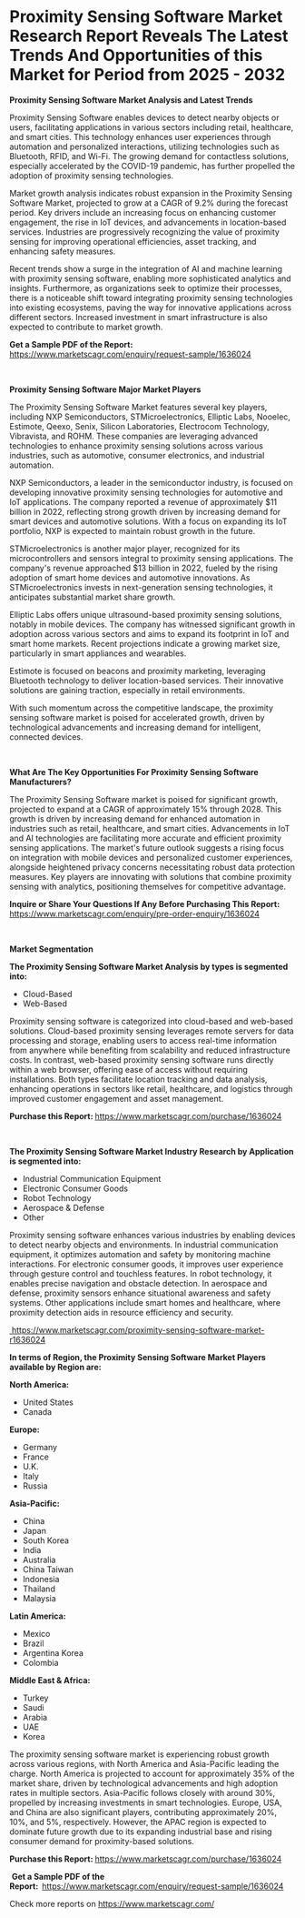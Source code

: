 <p><h1>Proximity Sensing Software Market Research Report Reveals The Latest Trends And Opportunities of this Market for Period from 2025 - 2032</h1></p><p><strong>Proximity Sensing Software Market Analysis and Latest Trends</strong></p>
<p><p>Proximity Sensing Software enables devices to detect nearby objects or users, facilitating applications in various sectors including retail, healthcare, and smart cities. This technology enhances user experiences through automation and personalized interactions, utilizing technologies such as Bluetooth, RFID, and Wi-Fi. The growing demand for contactless solutions, especially accelerated by the COVID-19 pandemic, has further propelled the adoption of proximity sensing technologies.</p><p>Market growth analysis indicates robust expansion in the Proximity Sensing Software Market, projected to grow at a CAGR of 9.2% during the forecast period. Key drivers include an increasing focus on enhancing customer engagement, the rise in IoT devices, and advancements in location-based services. Industries are progressively recognizing the value of proximity sensing for improving operational efficiencies, asset tracking, and enhancing safety measures.</p><p>Recent trends show a surge in the integration of AI and machine learning with proximity sensing software, enabling more sophisticated analytics and insights. Furthermore, as organizations seek to optimize their processes, there is a noticeable shift toward integrating proximity sensing technologies into existing ecosystems, paving the way for innovative applications across different sectors. Increased investment in smart infrastructure is also expected to contribute to market growth.</p></p>
<p><strong>Get a Sample PDF of the Report:&nbsp;</strong> <a href="https://www.marketscagr.com/enquiry/request-sample/1636024?utm_campaign=3460&utm_medium=2&utm_source=Github&utm_content=ia&utm_term=23032025&utm_id=proximity-sensing-software">https://www.marketscagr.com/enquiry/request-sample/1636024</a></p>
<p>&nbsp;</p>
<p><strong>Proximity Sensing Software Major Market Players</strong></p>
<p><p>The Proximity Sensing Software Market features several key players, including NXP Semiconductors, STMicroelectronics, Elliptic Labs, Nooelec, Estimote, Qeexo, Senix, Silicon Laboratories, Electrocom Technology, Vibravista, and ROHM. These companies are leveraging advanced technologies to enhance proximity sensing solutions across various industries, such as automotive, consumer electronics, and industrial automation.</p><p>NXP Semiconductors, a leader in the semiconductor industry, is focused on developing innovative proximity sensing technologies for automotive and IoT applications. The company reported a revenue of approximately $11 billion in 2022, reflecting strong growth driven by increasing demand for smart devices and automotive solutions. With a focus on expanding its IoT portfolio, NXP is expected to maintain robust growth in the future.</p><p>STMicroelectronics is another major player, recognized for its microcontrollers and sensors integral to proximity sensing applications. The company's revenue approached $13 billion in 2022, fueled by the rising adoption of smart home devices and automotive innovations. As STMicroelectronics invests in next-generation sensing technologies, it anticipates substantial market share growth.</p><p>Elliptic Labs offers unique ultrasound-based proximity sensing solutions, notably in mobile devices. The company has witnessed significant growth in adoption across various sectors and aims to expand its footprint in IoT and smart home markets. Recent projections indicate a growing market size, particularly in smart appliances and wearables.</p><p>Estimote is focused on beacons and proximity marketing, leveraging Bluetooth technology to deliver location-based services. Their innovative solutions are gaining traction, especially in retail environments.</p><p>With such momentum across the competitive landscape, the proximity sensing software market is poised for accelerated growth, driven by technological advancements and increasing demand for intelligent, connected devices.</p></p>
<p>&nbsp;</p>
<p><strong>What Are The Key Opportunities For Proximity Sensing Software Manufacturers?</strong></p>
<p><p>The Proximity Sensing Software market is poised for significant growth, projected to expand at a CAGR of approximately 15% through 2028. This growth is driven by increasing demand for enhanced automation in industries such as retail, healthcare, and smart cities. Advancements in IoT and AI technologies are facilitating more accurate and efficient proximity sensing applications. The market's future outlook suggests a rising focus on integration with mobile devices and personalized customer experiences, alongside heightened privacy concerns necessitating robust data protection measures. Key players are innovating with solutions that combine proximity sensing with analytics, positioning themselves for competitive advantage.</p></p>
<p><strong>Inquire or Share Your Questions If Any Before Purchasing This Report:</strong> <a href="https://www.marketscagr.com/enquiry/pre-order-enquiry/1636024?utm_campaign=3460&utm_medium=2&utm_source=Github&utm_content=ia&utm_term=23032025&utm_id=proximity-sensing-software">https://www.marketscagr.com/enquiry/pre-order-enquiry/1636024</a></p>
<p>&nbsp;</p>
<p><strong>Market Segmentation</strong></p>
<p><strong>The Proximity Sensing Software Market Analysis by types is segmented into:</strong></p>
<p><ul><li>Cloud-Based</li><li>Web-Based</li></ul></p>
<p><p>Proximity sensing software is categorized into cloud-based and web-based solutions. Cloud-based proximity sensing leverages remote servers for data processing and storage, enabling users to access real-time information from anywhere while benefiting from scalability and reduced infrastructure costs. In contrast, web-based proximity sensing software runs directly within a web browser, offering ease of access without requiring installations. Both types facilitate location tracking and data analysis, enhancing operations in sectors like retail, healthcare, and logistics through improved customer engagement and asset management.</p></p>
<p><strong>Purchase this Report:&nbsp;</strong><a href="https://www.marketscagr.com/purchase/1636024?utm_campaign=3460&utm_medium=2&utm_source=Github&utm_content=ia&utm_term=23032025&utm_id=proximity-sensing-software">https://www.marketscagr.com/purchase/1636024</a></p>
<p>&nbsp;</p>
<p><strong>The Proximity Sensing Software Market Industry Research by Application is segmented into:</strong></p>
<p><ul><li>Industrial Communication Equipment</li><li>Electronic Consumer Goods</li><li>Robot Technology</li><li>Aerospace & Defense</li><li>Other</li></ul></p>
<p><p>Proximity sensing software enhances various industries by enabling devices to detect nearby objects and environments. In industrial communication equipment, it optimizes automation and safety by monitoring machine interactions. For electronic consumer goods, it improves user experience through gesture control and touchless features. In robot technology, it enables precise navigation and obstacle detection. In aerospace and defense, proximity sensors enhance situational awareness and safety systems. Other applications include smart homes and healthcare, where proximity detection aids in resource efficiency and security.</p></p>
<p><a href="https://www.marketscagr.com/proximity-sensing-software-market-r1636024?utm_campaign=3460&utm_medium=2&utm_source=Github&utm_content=ia&utm_term=23032025&utm_id=proximity-sensing-software">&nbsp;https://www.marketscagr.com/proximity-sensing-software-market-r1636024</a></p>
<p><strong>In terms of Region, the Proximity Sensing Software Market Players available by Region are:</strong></p>
<p>
    <p> <strong> North America: </strong>
        <ul>
            <li>United States</li>
            <li>Canada</li>
        </ul>
        </p> 
    <p> <strong> Europe: </strong>
        <ul>
            <li>Germany</li>
            <li>France</li>
            <li>U.K.</li>
            <li>Italy</li>
            <li>Russia</li>
        </ul>
        </p> 
    <p> <strong> Asia-Pacific: </strong>
        <ul>
            <li>China</li>
            <li>Japan</li>
            <li>South Korea</li>
            <li>India</li>
            <li>Australia</li>
            <li>China Taiwan</li>
            <li>Indonesia</li>
            <li>Thailand</li>
            <li>Malaysia</li>
        </ul>
        </p> 
    <p> <strong> Latin America: </strong>
        <ul>
            <li>Mexico</li>
            <li>Brazil</li>
            <li>Argentina Korea</li>
            <li>Colombia</li>
        </ul>
        </p> 
    <p> <strong> Middle East & Africa: </strong>
        <ul>
            <li>Turkey</li>
            <li>Saudi</li>
            <li>Arabia</li>
            <li>UAE</li>
            <li>Korea</li>
        </ul>
    </p>
    </p>
<p><p>The proximity sensing software market is experiencing robust growth across various regions, with North America and Asia-Pacific leading the charge. North America is projected to account for approximately 35% of the market share, driven by technological advancements and high adoption rates in multiple sectors. Asia-Pacific follows closely with around 30%, propelled by increasing investments in smart technologies. Europe, USA, and China are also significant players, contributing approximately 20%, 10%, and 5%, respectively. However, the APAC region is expected to dominate future growth due to its expanding industrial base and rising consumer demand for proximity-based solutions.</p></p>
<p><strong>Purchase this Report: </strong><a href="https://www.marketscagr.com/purchase/1636024?utm_campaign=3460&utm_medium=2&utm_source=Github&utm_content=ia&utm_term=23032025&utm_id=proximity-sensing-software">https://www.marketscagr.com/purchase/1636024</a></p>
<p>&nbsp;<strong>Get a Sample PDF of the Report:&nbsp;&nbsp;</strong><a href="https://www.marketscagr.com/enquiry/request-sample/1636024?utm_campaign=3460&utm_medium=2&utm_source=Github&utm_content=ia&utm_term=23032025&utm_id=proximity-sensing-software">https://www.marketscagr.com/enquiry/request-sample/1636024</a></p>
<p><strong></strong></p>
<p>Check more reports on <a href="https://www.marketscagr.com/?utm_campaign=3460&utm_medium=2&utm_source=Github&utm_content=ia&utm_term=23032025&utm_id=proximity-sensing-software">https://www.marketscagr.com/</a></p>